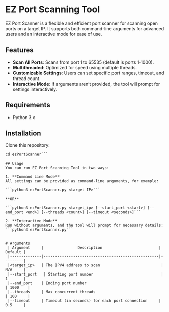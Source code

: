 # EZ Port Scanning Tool

EZ Port Scanner is a flexible and efficient port scanner for scanning open ports on a target IP. It supports both command-line arguments for advanced users and an interactive mode for ease of use.

## Features
- **Scan All Ports**: Scans from port 1 to 65535 (default is ports 1-1000).
- **Multithreaded**: Optimized for speed using multiple threads.
- **Customizable Settings**: Users can set specific port ranges, timeout, and thread count.
- **Interactive Mode**: If arguments aren’t provided, the tool will prompt for settings interactively.

## Requirements
- Python 3.x

## Installation
Clone this repository:

```git clone https://github.com/yourusername/ezPortScanner.git
cd ezPortScanner```

## Usage 
You can run EZ Port Scanning Tool in two ways:

1. **Command Line Mode**
All settings can be provided as command-line arguments, for example:

```python3 ezPortScanner.py <target IP>``` 

**OR**

```python3 ezPortScanner.py <target_ip> [--start_port <start>] [--end_port <end>] [--threads <count>] [--timeout <seconds>]```

2. **Interactive Mode**
Run without arguments, and the tool will prompt for necessary details:
```python3 ezPortScanner.py```


# Arguments
 | Argument	    |               Description	                        | Default |
 |--------------|---------------------------------------------------|---------|
 |<target_ip>   | The IPV4 address to scan	                         | N/A     |
 |--start_port	 | Starting port number	                             | 1       |
 |--end_port    | Ending port number	                               | 1000    |
 |--threads	    | Max concurrent threads	                           | 100     |
 |--timeout	    | Timeout (in seconds) for each port connection	    | 0.5     |




